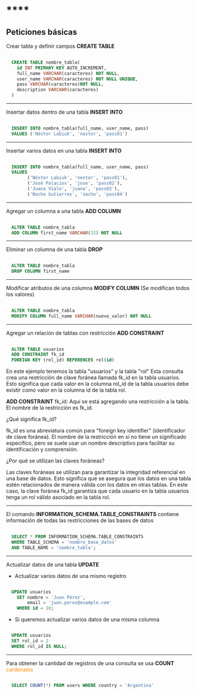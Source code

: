 # ****

## **Peticiones básicas**

Crear tabla y definir campos **CREATE TABLE**

```sql
  
  CREATE TABLE nombre_tabla(
    id INT PRIMARY KEY AUTO_INCREMENT,
    full_name VARCHAR(caracteres) NOT NULL,
    user_name VARCHAR(caracteres) NOT NULL UNIQUE,
    pass VARCHAR(caracteres)NOT NULL,
    description VARCHAR(caracteres)
  )

```

---

Insertar datos dentro de una tabla **INSERT INTO**

```sql
  
  INSERT INTO nombre_tabla(full_name, user_name, pass) 
  VALUES ('Néstor Labiuk', 'nestor', 'pass01')

```

---

Insertar varios datos en una tabla **INSERT INTO**

```sql
  
  INSERT INTO nombre_tabla(full_name, user_name, pass) 
  VALUES 
        ('Néstor Labiuk', 'nestor', 'pass01'),
        ('José Palacios', 'jose', 'pass02'), 
        ('Juana Viale', 'juana', 'pass03'),
        ('Nacho Gutierres', 'nacho', 'pass04')

```

---

Agregar un columna a una tabla **ADD COLUMN**

```sql
  
  ALTER TABLE nombre_tabla
  ADD COLUMN first_name VARCHAR(32) NOT NULL

```

---

Eliminar un columna de una tabla **DROP**

```sql
  
  ALTER TABLE nombre_tabla
  DROP COLUMN first_name

```

---

Modificar atributos de una columna **MODIFY COLUMN**
(Se modifican todos los valores)

```sql
  
  ALTER TABLE nombre_tabla
  MODIFY COLUMN full_name VARCHAR(nuevo_valor) NOT NULL

```

---

Agregar un relación de tablas con restricción **ADD CONSTRAINT**

```sql
  
  ALTER TABLE usuarios
  ADD CONSTRAINT fk_id
  FOREIGN KEY (rol_id) REFERENCES rol(id)

```

En este ejemplo tenemos la tabla "usuarios" y la tabla "rol"
Esta consulta crea una restricción de clave foránea llamada fk_id en la tabla usuarios.  Esto significa que cada valor en la columna rol_id de la tabla usuarios debe existir como valor en la columna id de la tabla rol.

**ADD CONSTRAINT** fk_id: Aquí se está agregando una restricción a la tabla. El nombre de la restricción es fk_id.

¿Qué significa fk_id?

fk_id es una abreviatura común para "foreign key identifier" (identificador de clave foránea). El nombre de la restricción en sí no tiene un significado específico, pero se suele usar un nombre descriptivo para facilitar su identificación y comprensión.

¿Por qué se utilizan las claves foráneas?

Las claves foráneas se utilizan para garantizar la integridad referencial en una base de datos. Esto significa que se asegura que los datos en una tabla estén relacionados de manera válida con los datos en otras tablas. En este caso, la clave foránea fk_id garantiza que cada usuario en la tabla usuarios tenga un rol válido asociado en la tabla rol.

---

El comando **INFORMATION_SCHEMA.TABLE_CONSTRAINTS** contiene información de
todas las restricciones de las bases de datos

```sql
  
  SELECT * FROM INFORMATION_SCHEMA.TABLE_CONSTRAINTS
  WHERE TABLE_SCHEMA = 'nombre_base_datos'
  AND TABLE_NAME = 'nombre_tabla';

```

---

Actualizar datos de una tabla **UPDATE**

* Actualizar varios datos de una mismo registro

```sql

  UPDATE usuarios
    SET nombre = 'Juan Pérez',
        email = 'juan.perez@example.com'
    WHERE id = 10;

```

* Si queremos actualizar varios datos de una misma columna

```sql

  UPDATE usuarios
  SET rol_id = 2
  WHERE rol_id IS NULL; 

```

---

Para obtener la cantidad de registros de una consulta se usa **COUNT** <span style="color: #f80">cardenales</span>

```sql

  SELECT COUNT(*) FROM users WHERE country = 'Argentina'

```
